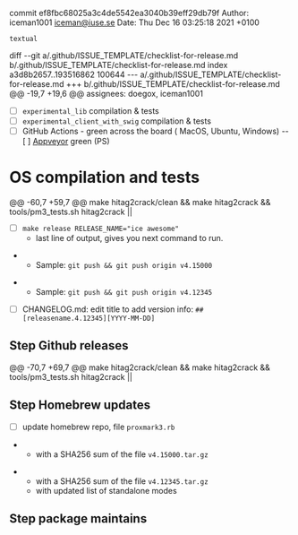 commit ef8fbc68025a3c4de5542ea3040b39eff29db79f
Author: iceman1001 <iceman@iuse.se>
Date:   Thu Dec 16 03:25:18 2021 +0100

    textual

diff --git a/.github/ISSUE_TEMPLATE/checklist-for-release.md b/.github/ISSUE_TEMPLATE/checklist-for-release.md
index a3d8b2657..193516862 100644
--- a/.github/ISSUE_TEMPLATE/checklist-for-release.md
+++ b/.github/ISSUE_TEMPLATE/checklist-for-release.md
@@ -19,7 +19,6 @@ assignees: doegox, iceman1001
 - [ ] `experimental_lib` compilation & tests
 - [ ] `experimental_client_with_swig` compilation & tests
 - [ ] GitHub Actions - green across the board ( MacOS, Ubuntu, Windows)
-- [ ] [Appveyor](https://ci.appveyor.com/project/RfidResearchGroup/proxmark3/history) green (PS)
 
 # OS compilation and tests
 
@@ -60,7 +59,7 @@ make hitag2crack/clean && make hitag2crack && tools/pm3_tests.sh hitag2crack ||
 
 - [ ] `make release RELEASE_NAME="ice awesome"`
   - last line of output,  gives you next command to run.
-  - Sample:  `git push && git push origin v4.15000`
+  - Sample:  `git push && git push origin v4.12345`
 - [ ] CHANGELOG.md: edit title to add version info: `## [releasename.4.12345][YYYY-MM-DD]`
 
 ## Step Github releases
@@ -70,7 +69,7 @@ make hitag2crack/clean && make hitag2crack && tools/pm3_tests.sh hitag2crack ||
 ## Step Homebrew updates
 
 - [ ] update homebrew repo, file `proxmark3.rb`
-  - with a SHA256 sum of the file `v4.15000.tar.gz`
+  - with a SHA256 sum of the file `v4.12345.tar.gz`
   - with updated list of standalone modes
 
 ## Step package maintains
